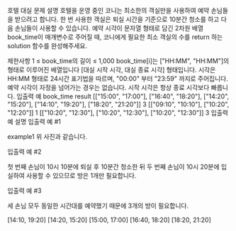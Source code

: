 호텔 대실
문제 설명
호텔을 운영 중인 코니는 최소한의 객실만을 사용하여 예약 손님들을 받으려고 합니다. 한 번 사용한 객실은 퇴실 시간을 기준으로 10분간 청소를 하고 다음 손님들이 사용할 수 있습니다.
예약 시각이 문자열 형태로 담긴 2차원 배열 book_time이 매개변수로 주어질 때, 코니에게 필요한 최소 객실의 수를 return 하는 solution 함수를 완성해주세요.

제한사항
1 ≤ book_time의 길이 ≤ 1,000
book_time[i]는 ["HH:MM", "HH:MM"]의 형태로 이루어진 배열입니다
[대실 시작 시각, 대실 종료 시각] 형태입니다.
시각은 HH:MM 형태로 24시간 표기법을 따르며, "00:00" 부터 "23:59" 까지로 주어집니다.
예약 시각이 자정을 넘어가는 경우는 없습니다.
시작 시각은 항상 종료 시각보다 빠릅니다.
입출력 예
book_time	result
[["15:00", "17:00"], ["16:40", "18:20"], ["14:20", "15:20"], ["14:10", "19:20"], ["18:20", "21:20"]]	3
[["09:10", "10:10"], ["10:20", "12:20"]]	1
[["10:20", "12:30"], ["10:20", "12:30"], ["10:20", "12:30"]]	3
입출력 예 설명
입출력 예 #1

example1
위 사진과 같습니다.

입출력 예 #2

첫 번째 손님이 10시 10분에 퇴실 후 10분간 청소한 뒤 두 번째 손님이 10시 20분에 입실하여 사용할 수 있으므로 방은 1개만 필요합니다.

입출력 예 #3

세 손님 모두 동일한 시간대를 예약했기 때문에 3개의 방이 필요합니다.

[14:10, 19:20]
[14:20, 15:20]
[15:00, 17:00]
[16:40, 18:20]
[18:20, 21:20]